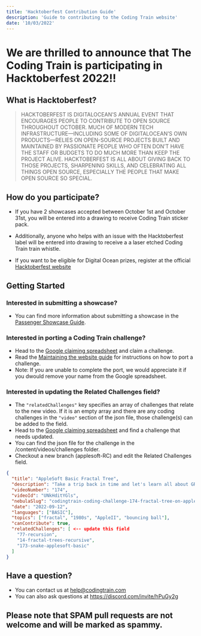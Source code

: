 ```yaml
---
title: 'Hacktoberfest Contribution Guide'
description: 'Guide to contributing to the Coding Train website'
date: '10/03/2022'
---
```


# We are thrilled to announce that The Coding Train is participating in Hacktoberfest 2022!!

##  What is Hacktoberfest?

 >HACKTOBERFEST IS DIGITALOCEAN’S ANNUAL EVENT THAT ENCOURAGES PEOPLE TO CONTRIBUTE TO OPEN SOURCE THROUGHOUT OCTOBER. MUCH OF MODERN TECH INFRASTRUCTURE—INCLUDING SOME OF DIGITALOCEAN’S OWN PRODUCTS—RELIES ON OPEN-SOURCE PROJECTS BUILT AND MAINTAINED BY PASSIONATE PEOPLE WHO OFTEN DON’T HAVE THE STAFF OR BUDGETS TO DO MUCH MORE THAN KEEP THE PROJECT ALIVE. HACKTOBERFEST IS ALL ABOUT GIVING BACK TO THOSE PROJECTS, SHARPENING SKILLS, AND CELEBRATING ALL THINGS OPEN SOURCE, ESPECIALLY THE PEOPLE THAT MAKE OPEN SOURCE SO SPECIAL.

## How do you participate?

 - If you have 2 showcases accepted between October 1st and October 31st, you will be entered into a drawing to receive Coding Train sticker pack.
 - Additionally, anyone who helps with an issue with the Hacktoberfest label will be entered into drawing to receive a a laser etched Coding Train train whistle.

 - If you want to be eligible for Digital Ocean prizes, register at the official [Hacktoberfest website](https://hacktoberfest.com)
 
## Getting Started

### Interested in submitting a showcase?

- You can find more information about submitting a showcase in the [Passenger Showcase Guide](/guides/passenger-showcase-guide/).  

### Interested in porting a Coding Train challenge?

- Head to the [Google claiming spreadsheet](https://docs.google.com/spreadsheets/d/1zt8KquMZN_j2-j4ezMsgeq-sRrgoCEAROwFS6LTS8oQ/edit#gid=1236591781) and claim a challenge.
-  Read the [Maintaining the website guide](/guides/maintain-weibsite-guide/) for instructions on how to port a challenge.  
- Note:  If you are unable to complete the port, we would appreciate it if you dwould remove your name from the Google spreadsheet.

### Interested in updating the Related Challenges field?

- The `"relatedChallenges"` key specifies an array of challenges that relate to the new video. If it is an empty array and there are any coding challenges in the `"video"` section of the json file, those challenge(s) can be added to the field.
- Head to the [Google claiming spreadsheet](https://docs.google.com/spreadsheets/d/1zt8KquMZN_j2-j4ezMsgeq-sRrgoCEAROwFS6LTS8oQ/edit#gid=1236591781) and find a challenge that needs updated.
- You can find the json file for the challenge in the /content/videos/challenges folder.
- Checkout a new branch (applesoft-RC) and edit the Related Challenges field.  

```json
{
  "title": "AppleSoft Basic Fractal Tree",
  "description": "Take a trip back in time and let's learn all about GR (graphics) and HGR (high resolution graphics) in AppleSoft BASIC on a restored Apple II+ computer! Can we render a fractal tree?",
  "videoNumber": "174",
  "videoId": "UNkHditYGls",
  "nebulaSlug": "codingtrain-coding-challenge-174-fractal-tree-on-apple-ii",
  "date": "2022-09-12",
  "languages": ["BASIC"],
  "topics": ["fractal", "1980s", "AppleII", "bouncing ball"],
  "canContribute": true,
  "relatedChallenges": [ <-- update this field
    "77-recursion",
    "14-fractal-trees-recursive",
    "173-snake-applesoft-basic"
  ]
}
```
##  Have a question?  

- You can contact us at help@codingtrain.com
- You can also ask questions at https://discord.com/invite/hPuGy2g

## Please note that SPAM pull requests are not welcome and will be marked as spammy.